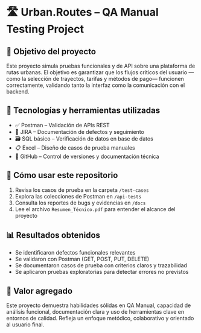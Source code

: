 # 🛣️ Urban.Routes – QA Manual Testing Project

## 🎯 Objetivo del proyecto
Este proyecto simula pruebas funcionales y de API sobre una plataforma de rutas urbanas. El objetivo es garantizar que los flujos críticos del usuario —como la selección de trayectos, tarifas y métodos de pago— funcionen correctamente, validando tanto la interfaz como la comunicación con el backend.

## 🧰 Tecnologías y herramientas utilizadas
- ✅ Postman – Validación de APIs REST
- 🐞 JIRA – Documentación de defectos y seguimiento
- 🗃️ SQL básico – Verificación de datos en base de datos
- 📋 Excel – Diseño de casos de prueba manuales
- 📁 GitHub – Control de versiones y documentación técnica

## 🚀 Cómo usar este repositorio
1. Revisa los casos de prueba en la carpeta `/test-cases`
2. Explora las colecciones de Postman en `/api-tests`
3. Consulta los reportes de bugs y evidencias en `/docs`
4. Lee el archivo `Resumen_Técnico.pdf` para entender el alcance del proyecto

## 📊 Resultados obtenidos
- Se identificaron  defectos funcionales relevantes
- Se validaron  con Postman (GET, POST, PUT, DELETE)
- Se documentaron  casos de prueba con criterios claros y trazabilidad
- Se aplicaron pruebas exploratorias para detectar errores no previstos

## 💬 Valor agregado
Este proyecto demuestra habilidades sólidas en QA Manual, capacidad de análisis funcional, documentación clara y uso de herramientas clave en entornos de calidad. Refleja un enfoque metódico, colaborativo y orientado al usuario final.


